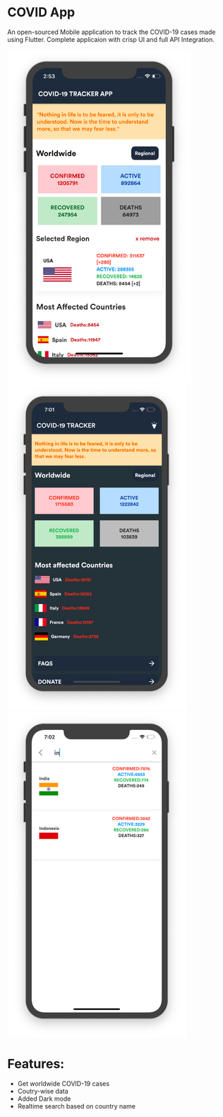 # COVID App
An open-sourced Mobile application to track the COVID-19 cases made using Flutter. Complete applicaion with crisp UI and full API Integration.


![alt text](/ss1.png) ![alt text](/covid-dark.png) 
![alt text](/covid-search.png) 


# Features:

  - Get worldwide COVID-19 cases
  - Coutry-wise data
  - Added Dark mode 
  - Realtime search based on country name
